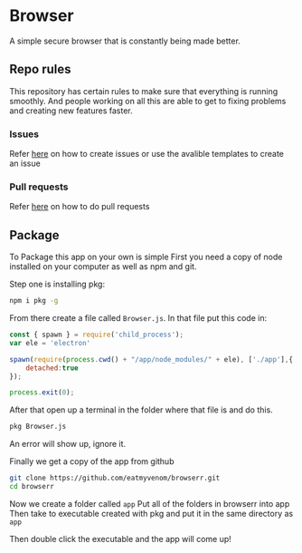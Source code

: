 # Browser

A simple secure browser that is constantly being made better.

## Repo rules

This repository has certain rules to make sure that everything is running smoothly. And people working on all this are able to get to fixing problems and creating new features faster.


### Issues
Refer [here](https://github.com/eatmyvenom/browserr/blob/master/Issues.md) on how to create issues or use the avalible templates to create an issue

### Pull requests

Refer [here](https://github.com/eatmyvenom/browserr/blob/master/Pulls.md) on how to do pull requests

## Package

To Package this app on your own is simple
First you need a copy of node installed on your computer as well as npm and git.

Step one is installing pkg:
```bash
npm i pkg -g
```

From there create a file called `Browser.js`.
In that file put this code in: 
```javascript
const { spawn } = require('child_process');
var ele = 'electron'

spawn(require(process.cwd() + "/app/node_modules/" + ele), ['./app'],{
    detached:true
});

process.exit(0);
```

After that open up a terminal in the folder where that file is and do this.
```bash
pkg Browser.js
```
An error will show up, ignore it.

Finally we get a copy of the app from github
```bash
git clone https://github.com/eatmyvenom/browserr.git
cd browserr
```

Now we create a folder called `app`
Put all of the folders in browserr into app
Then take to executable created with pkg and put it in the same directory as `app`

Then double click the executable and the app will come up!
